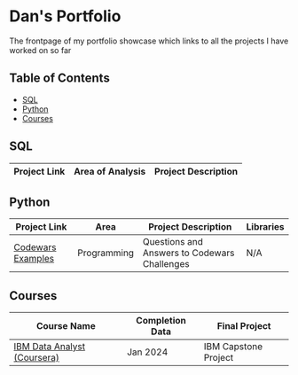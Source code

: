 # Dan's Portfolio
The frontpage of my portfolio showcase which links to all the projects I have worked on so far
## Table of Contents
- [SQL](https://github.com/dridgw/Portfolio_Frontpage/blob/main/README.md#sql)
- [Python](https://github.com/dridgw/Portfolio_Frontpage/blob/main/README.md#python)
- [Courses](https://github.com/dridgw/Portfolio_Frontpage/main/blob/README.md#courses)

## SQL
| Project Link | Area of Analysis | Project Description |
|--------------|-------------------|---------------------|


## Python
| Project Link | Area | Project Description | Libraries |
|--------------|------|---------------------|-----------|
| [Codewars Examples](https://github.com/dridgw/CodeWarExamples)| Programming | Questions and Answers to Codewars Challenges | N/A|
## Courses
| Course Name | Completion Data | Final Project |
|-------------|-----------------|---------------|
| [IBM Data Analyst (Coursera)](https://github.com/dridgw/IBM-Capstone-Project)    | Jan 2024        | IBM Capstone Project |
